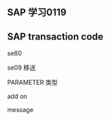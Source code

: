 ## SAP 学习0119

>  
> 
> 
>  
>  


## SAP transaction code


se80 


se09 移送

PARAMETER 类型


add on


message


